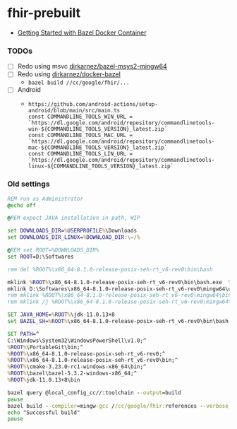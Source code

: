 fhir-prebuilt
=============
- [Getting Started with Bazel Docker Container](https://bazel.build/install/docker-container)

### TODOs
- [ ] Redo using msvc [dirkarnez/bazel-msys2-mingw64](https://github.com/dirkarnez/bazel-msys2-mingw64)
- [ ] Redo using [dirkarnez/docker-bazel](https://github.com/dirkarnez/docker-bazel)
  - ```bazel build //cc/google/fhir/...```
- [ ] Android
  - ```
    https://github.com/android-actions/setup-android/blob/main/src/main.ts
    const COMMANDLINE_TOOLS_WIN_URL = `https://dl.google.com/android/repository/commandlinetools-win-${COMMANDLINE_TOOLS_VERSION}_latest.zip`
    const COMMANDLINE_TOOLS_MAC_URL = `https://dl.google.com/android/repository/commandlinetools-mac-${COMMANDLINE_TOOLS_VERSION}_latest.zip`
    const COMMANDLINE_TOOLS_LIN_URL = `https://dl.google.com/android/repository/commandlinetools-linux-${COMMANDLINE_TOOLS_VERSION}_latest.zip`
    ```
### Old settings
```cmd
REM run as Administrator
@echo off

@REM expect JAVA installation in path, WIP

set DOWNLOADS_DIR=%USERPROFILE%\Downloads
set DOWNLOADS_DIR_LINUX=%DOWNLOAD_DIR:\=/%

@REM set ROOT=%DOWNLOADS_DIR%
set ROOT=D:\Softwares

rem del %ROOT%\x86_64-8.1.0-release-posix-seh-rt_v6-rev0\bin\bash

mklink %ROOT%\x86_64-8.1.0-release-posix-seh-rt_v6-rev0\bin\bash.exe  %ROOT%\x86_64-8.1.0-release-posix-seh-rt_v6-rev0\mingw64\bin\bash.exe
mklink D:\Softwares\x86_64-8.1.0-release-posix-seh-rt_v6-rev0\mingw64\usr\bin\bash   %ROOT%\x86_64-8.1.0-release-posix-seh-rt_v6-rev0\mingw64\bin\bash.exe
rem mklink %ROOT%\x86_64-8.1.0-release-posix-seh-rt_v6-rev0\mingw64\bin\gcc.exe %ROOT%\x86_64-8.1.0-release-posix-seh-rt_v6-rev0\bin\gcc.exe  
rem mklink /j %ROOT%\x86_64-8.1.0-release-posix-seh-rt_v6-rev0\mingw64\bin\ %ROOT%\x86_64-8.1.0-release-posix-seh-rt_v6-rev0\bin\ 

SET JAVA_HOME=%ROOT%\jdk-11.0.13+8
set BAZEL_SH=%ROOT%\x86_64-8.1.0-release-posix-seh-rt_v6-rev0\bin\bash

SET PATH=^
C:\Windows\System32\WindowsPowerShell\v1.0;^
%ROOT%\PortableGit\bin;^
%ROOT%\x86_64-8.1.0-release-posix-seh-rt_v6-rev0;^
%ROOT%\x86_64-8.1.0-release-posix-seh-rt_v6-rev0\bin;^
%ROOT%\cmake-3.23.0-rc1-windows-x86_64\bin;^
%ROOT%\bazel\bazel-5.3.2-windows-x86_64;^
%ROOT%jdk-11.0.13+8\bin

bazel query @local_config_cc//:toolchain --output=build
pause
bazel build --compiler=mingw-gcc //cc/google/fhir:references --verbose_failures &&^
echo "Successful build"
pause
```
